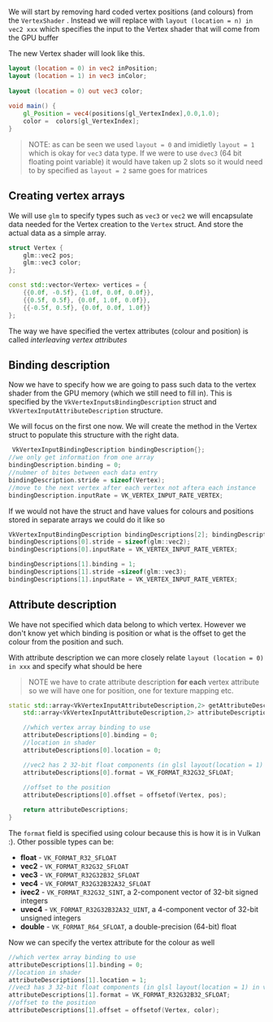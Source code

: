 
We will start by removing hard coded vertex positions (and colours) from the `VertexShader` . Instead we will replace with `layout (location = n) in vec2 xxx` which specifies the input to the Vertex shader that will come from the GPU buffer

The new Vertex shader will look like this.

```glsl
layout (location = 0) in vec2 inPosition;  
layout (location = 1) in vec3 inColor;  
  
layout (location = 0) out vec3 color;  
  
void main() {  
    gl_Position = vec4(positions[gl_VertexIndex],0.0,1.0);  
    color =  colors[gl_VertexIndex];  
}
```

> NOTE: as can be seen we used `layout = 0` and imidietly `layout = 1` which is okay for `vec3` data type. If we were to use `dvec3` (64 bit floating point variable) it would have taken up 2 slots so it would need to by specified as `layout = 2` same goes for matrices

## Creating vertex arrays

We will use `glm` to specify types such as `vec3` or `vec2` we will encapsulate data needed for the Vertex creation to the `Vertex` struct. And store the actual data as a simple array.


```c++  
struct Vertex {  
    glm::vec2 pos;  
    glm::vec3 color;  
};

const std::vector<Vertex> vertices = {  
    {{0.0f, -0.5f}, {1.0f, 0.0f, 0.0f}},  
    {{0.5f, 0.5f}, {0.0f, 1.0f, 0.0f}},  
    {{-0.5f, 0.5f}, {0.0f, 0.0f, 1.0f}}  
};
```

The way we have specified the vertex attributes (colour and position) is called *interleaving vertex attributes*

## Binding description

Now we have to specify how we are going to pass such data to the vertex shader from the GPU memory (which we still need to fill in). This is specified by the  `VkVertexInputsBindingDescription` struct and `VkVertexInputAttributeDescription` structure.

We will focus on the first one now. We will create the method in the Vertex struct to populate this structure with the right data. 

```c++
 VkVertexInputBindingDescription bindingDescription{};  
//we only get information from one array  
bindingDescription.binding = 0;  
//nubmer of bites between each data entry  
bindingDescription.stride = sizeof(Vertex);  
//move to the next vertex after each vertex not aftera each instance  
bindingDescription.inputRate = VK_VERTEX_INPUT_RATE_VERTEX;
``` 

If we would not have the struct and have values for colours and positions stored in separate arrays we could do it like so 

```c++
VkVertexInputBindingDescription bindingDescriptions[2]; bindingDescriptions[0].binding = 0; 
bindingDescriptions[0].stride = sizeof(glm::vec2); 
bindingDescriptions[0].inputRate = VK_VERTEX_INPUT_RATE_VERTEX; 

bindingDescriptions[1].binding = 1; 
bindingDescriptions[1].stride =sizeof(glm::vec3); 
bindingDescriptions[1].inputRate = VK_VERTEX_INPUT_RATE_VERTEX;
```

## Attribute description

We have not specified which data belong to which vertex. However we don't know yet which binding is position or what is the offset to get the colour from the position and such.

With attribute description we can more closely relate `layout (location = 0) in xxx` and specify what should be here 

>NOTE we have to crate attribute description **for each** vertex attribute so we will have one for position, one for texture mapping etc.

```c++
static std::array<VkVertexInputAttributeDescription,2> getAttributeDescriptions() {  
    std::array<VkVertexInputAttributeDescription,2> attributeDescriptions;  

	//which vertex array binding to use 
	attributeDescriptions[0].binding = 0;  
	//location in shader 
	attributeDescriptions[0].location = 0;  

	//vec2 has 2 32-bit float components (in glsl layout(location = 1) in vec3   colour)  
	attributeDescriptions[0].format = VK_FORMAT_R32G32_SFLOAT;  
	
	//offset to the position 
	attributeDescriptions[0].offset = offsetof(Vertex, pos);

    return attributeDescriptions;  
}
```

The `format` field is specified using colour because this is how it is in Vulkan :). Other possible types can be:
- **float** - `VK_FORMAT_R32_SFLOAT`
- **vec2** - `VK_FORMAT_R32G32_SFLOAT`
- **vec3** - `VK_FORMAT_R32G32B32_SFLOAT`
- **vec4** - `VK_FORMAT_R32G32B32A32_SFLOAT`
- **ivec2** - `VK_FORMAT_R32G32_SINT`, a 2-component vector of 32-bit signed integers
- **uvec4** - `VK_FORMAT_R32G32B32A32_UINT`, a 4-component vector of 32-bit unsigned integers
- **double** - `VK_FORMAT_R64_SFLOAT`, a double-precision (64-bit) float

Now we can specify the vertex attribute for the colour as well
```c++
//which vertex array binding to use  
attributeDescriptions[1].binding = 0;  
//location in shader  
attributeDescriptions[1].location = 1;  
//vec3 has 3 32-bit float components (in glsl layout(location = 1) in vec3 colour)  
attributeDescriptions[1].format = VK_FORMAT_R32G32B32_SFLOAT;  
//offset to the position  
attributeDescriptions[1].offset = offsetof(Vertex, color);
```

